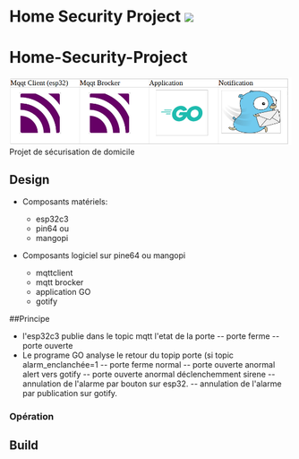 # Home Security Project [![](https://github.com/alpern95/Home-Security-Project?branch=main)](https://github.com/alpern95/Home-Security-Project)
# Home-Security-Project
![Home-Security-Project, ](images/stack.png)
Projet de sécurisation de domicile
## Design

- Composants matériels:
  - esp32c3
  - pin64 ou
  - mangopi

- Composants logiciel sur pine64 ou mangopi
  - mqttclient
  - mqtt brocker
  - application GO
  - gotify 


##Principe

- l'esp32c3 publie dans le topic mqtt l'etat de la porte
  -- porte ferme
  -- porte ouverte
- Le programe GO analyse le retour du topip porte (si topic alarm_enclanchée=1
  -- porte ferme normal
  -- porte ouverte anormal alert vers gotify
  -- porte ouverte anormal déclenchemment sirene
  -- annulation de l'alarme par bouton sur esp32.
  -- annulation de l'alarme par publication sur gotify.

### Opération


## Build

